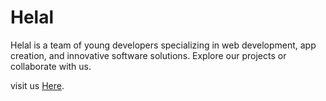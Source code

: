 # Helal
Helal is a team of young developers specializing in web development, app creation, and innovative software solutions. Explore our projects or collaborate with us.

visit us [Here](https://thek4rs.github.io/helal/).
